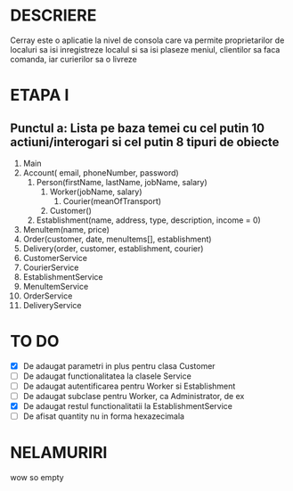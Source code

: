 # DESCRIERE
Cerray este o aplicatie la nivel de consola care va permite proprietarilor de localuri sa isi inregistreze localul si sa isi plaseze meniul, clientilor sa faca comanda, iar curierilor sa o livreze

# ETAPA I
## Punctul a: Lista pe baza temei cu cel putin 10 actiuni/interogari si cel putin 8 tipuri de obiecte

1. Main
2. Account( email, phoneNumber, password)
    1. Person(firstName, lastName, jobName, salary)
        1. Worker(jobName, salary)
            1. Courier(meanOfTransport)
        2. Customer()
    2. Establishment(name, address, type, description, income = 0)
3. MenuItem(name, price)
4. Order(customer, date, menuItems[], establishment)
5. Delivery(order, customer, establishment, courier)
6. CustomerService
7. CourierService
8. EstablishmentService
9. MenuItemService
10. OrderService
11. DeliveryService

# TO DO
- [x] De adaugat parametri in plus pentru clasa Customer
- [ ] De adaugat functionalitatea la clasele Service
- [ ] De adaugat autentificarea pentru Worker si Establishment
- [ ] De adaugat subclase pentru Worker, ca Administrator, de ex
- [x] De adaugat restul functionalitatii la EstablishmentService
- [ ] De afisat quantity nu in forma hexazecimala
# NELAMURIRI
wow so empty 